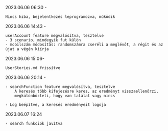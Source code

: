 2023.06.06 06:30 - 

    Nincs hiba, bejelentkezés leprogramozva, működik

2023.06.06 14:43 - 

    userAccount feature megvalósítva, tesztelve
    - 3 scenario, mindegyik fut külön
    - mobilszám módosítás: randomszámra cseréli a meglévőt, a régit és az újat a végén kiírja

2023.06.06 15:06-

    UserStories.md frissítve

2023.06.06 20:14 - 

    - searchFunction feature megvalósítva, tesztelve
        A keresés több kifejezésre keres, az eredményt visszaellenőrzi, 
        megkülönbözteti, hogy van találat vagy nincs

    - Log beépítve, a keresés eredményeit logoja

2023.06.07 16:24

    - search funkciók javítva